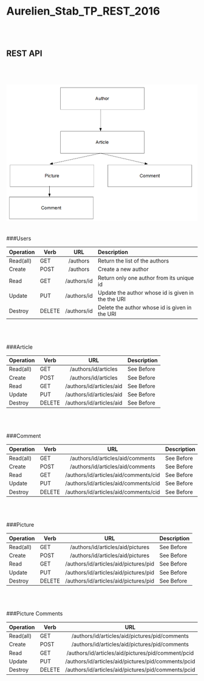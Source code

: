 # Aurelien_Stab_TP_REST_2016
<br/>
<br/>

## REST API
<br/>
<br/>
<br/><img src = /Web1Pipot.png>
<br/>
<br/>
<br/>
###Users
<table>
    <thead>
        <tr>
            <th align="left">Operation</th>
            <th> Verb</th>
            <th align ="center">URL</th>
            <th align="left">Description</th>
        </tr>
    </thead>
    <tbody>
        <tr>
            <td align="left">Read(all)</td>
            <td> GET</td>
            <td align ="center">/authors</td>
            <td align="left">Return the list of the authors</td>
        </tr>
        <tr>
            <td align="left">Create</td>
            <td> POST</td>
            <td align ="center">/authors</td>
            <td align="left">Create a new author</td>
        </tr>
        <tr>
            <td align="left">Read</td>
            <td> GET</td>
            <td align ="center">/authors/id</td>
            <td align="left">Return only one author from its unique id</td>
        </tr>
        <tr>
            <td align="left">Update</td>
            <td> PUT</td>
            <td align ="center">/authors/id</td>
            <td align="left">Update the author whose id is given in the the URI</td>
        </tr>
         <tr>
            <td align="left">Destroy</td>
            <td> DELETE</td>
            <td align ="center">/authors/id</td>
            <td align="left"> 	Delete the author whose id is given in the URI</td>
        </tr>
    </tbody>
</table>
<br/>
<br/>
<br/>
###Article
<table>
    <thead>
        <tr>
            <th align="left">Operation</th>
            <th> Verb</th>
            <th align ="center">URL</th>
            <th align="left">Description</th>
        </tr>
    </thead>
    <tbody>
        <tr>
            <td align="left">Read(all)</td>
            <td> GET</td>
            <td align ="center">/authors/id/articles</td>
            <td align="left">See Before</td>
        </tr>
        <tr>
            <td align="left">Create</td>
            <td> POST</td>
            <td align ="center">/authors/id/articles</td>
            <td align="left">See Before</td>
        </tr>
        <tr>
            <td align="left">Read</td>
            <td> GET</td>
            <td align ="center">/authors/id/articles/aid</td>
            <td align="left">See Before</td>
        </tr>
        <tr>
            <td align="left">Update</td>
            <td> PUT</td>
            <td align ="center">/authors/id/articles/aid</td>
            <td align="left">See Before</td>
        </tr>
         <tr>
            <td align="left">Destroy</td>
            <td> DELETE</td>
            <td align ="center">/authors/id/articles/aid</td>
            <td align="left"> 	See Before</td>
        </tr>
    </tbody>
</table>
<br/>
<br/>
<br/>
###Comment
<table>
    <thead>
        <tr>
            <th align="left">Operation</th>
            <th> Verb</th>
            <th align ="center">URL</th>
            <th align="left">Description</th>
        </tr>
    </thead>
    <tbody>
        <tr>
            <td align="left">Read(all)</td>
            <td> GET</td>
            <td align ="center">/authors/id/articles/aid/comments</td>
            <td align="left">See Before</td>
        </tr>
        <tr>
            <td align="left">Create</td>
            <td> POST</td>
            <td align ="center">/authors/id/articles/aid/comments</td>
            <td align="left">See Before</td>
        </tr>
        <tr>
            <td align="left">Read</td>
            <td> GET</td>
            <td align ="center">/authors/id/articles/aid/comments/cid</td>
            <td align="left">See Before</td>
        </tr>
        <tr>
            <td align="left">Update</td>
            <td> PUT</td>
            <td align ="center">/authors/id/articles/aid/comments/cid</td>
            <td align="left">See Before</td>
        </tr>
         <tr>
            <td align="left">Destroy</td>
            <td> DELETE</td>
            <td align ="center">/authors/id/articles/aid/comments/cid</td>
            <td align="left"> 	See Before</td>
        </tr>
    </tbody>
</table>
<br/>
<br/>
<br/>
###Picture
<table>
    <thead>
        <tr>
            <th align="left">Operation</th>
            <th> Verb</th>
            <th align ="center">URL</th>
            <th align="left">Description</th>
        </tr>
    </thead>
    <tbody>
        <tr>
            <td align="left">Read(all)</td>
            <td> GET</td>
            <td align ="center">/authors/id/articles/aid/pictures</td>
            <td align="left">See Before</td>
        </tr>
        <tr>
            <td align="left">Create</td>
            <td> POST</td>
            <td align ="center">/authors/id/articles/aid/pictures</td>
            <td align="left">See Before</td>
        </tr>
        <tr>
            <td align="left">Read</td>
            <td> GET</td>
            <td align ="center">/authors/id/articles/aid/pictures/pid</td>
            <td align="left">See Before</td>
        </tr>
        <tr>
            <td align="left">Update</td>
            <td> PUT</td>
            <td align ="center">/authors/id/articles/aid/pictures/pid</td>
            <td align="left">See Before</td>
        </tr>
         <tr>
            <td align="left">Destroy</td>
            <td> DELETE</td>
            <td align ="center">/authors/id/articles/aid/pictures/pid</td>
            <td align="left"> 	See Before</td>
        </tr>
    </tbody>
</table>
<br/>
<br/>
<br/>
###Picture Comments
<table>
    <thead>
        <tr>
            <th align="left">Operation</th>
            <th> Verb</th>
            <th align ="center">URL</th>
            <th align="left">Description</th>
        </tr>
    </thead>
    <tbody>
        <tr>
            <td align="left">Read(all)</td>
            <td> GET</td>
            <td align ="center">/authors/id/articles/aid/pictures/pid/comments</td>
            <td align="left">See Before</td>
        </tr>
        <tr>
            <td align="left">Create</td>
            <td> POST</td>
            <td align ="center">/authors/id/articles/aid/pictures/pid/comments</td>
            <td align="left">See Before</td>
        </tr>
        <tr>
            <td align="left">Read</td>
            <td> GET</td>
            <td align ="center">/authors/id/articles/aid/pictures/pid/comment/pcid</td>
            <td align="left">See Before</td>
        </tr>
        <tr>
            <td align="left">Update</td>
            <td> PUT</td>
            <td align ="center">/authors/id/articles/aid/pictures/pid/comments/pcid</td>
            <td align="left">See Before</td>
        </tr>
         <tr>
            <td align="left">Destroy</td>
            <td> DELETE</td>
            <td align ="center">/authors/id/articles/aid/pictures/pid/comments/pcid</td>
            <td align="left"> 	See Before</td>
        </tr>
    </tbody>
</table>
